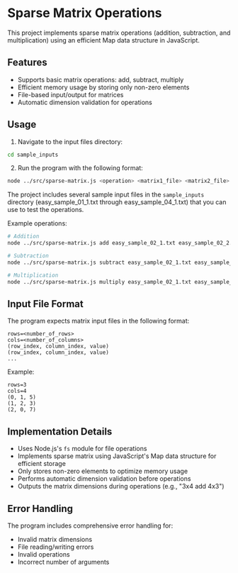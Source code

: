 # Sparse Matrix Operations

This project implements sparse matrix operations (addition, subtraction, and multiplication) using an efficient Map data structure in JavaScript.

## Features

- Supports basic matrix operations: add, subtract, multiply
- Efficient memory usage by storing only non-zero elements
- File-based input/output for matrices
- Automatic dimension validation for operations

## Usage

1. Navigate to the input files directory:
```bash
cd sample_inputs
```

2. Run the program with the following format:
```bash
node ../src/sparse-matrix.js <operation> <matrix1_file> <matrix2_file> <output_file>
```

The project includes several sample input files in the `sample_inputs` directory (easy_sample_01_1.txt through easy_sample_04_1.txt) that you can use to test the operations.

Example operations:
```bash
# Addition
node ../src/sparse-matrix.js add easy_sample_02_1.txt easy_sample_02_2.txt result.txt

# Subtraction
node ../src/sparse-matrix.js subtract easy_sample_02_1.txt easy_sample_02_2.txt result.txt

# Multiplication
node ../src/sparse-matrix.js multiply easy_sample_02_1.txt easy_sample_02_2.txt result.txt
```

## Input File Format

The program expects matrix input files in the following format:
```
rows=<number_of_rows>
cols=<number_of_columns>
(row_index, column_index, value)
(row_index, column_index, value)
...
```

Example:
```
rows=3
cols=4
(0, 1, 5)
(1, 2, 3)
(2, 0, 7)
```

## Implementation Details

- Uses Node.js's `fs` module for file operations
- Implements sparse matrix using JavaScript's Map data structure for efficient storage
- Only stores non-zero elements to optimize memory usage
- Performs automatic dimension validation before operations
- Outputs the matrix dimensions during operations (e.g., "3x4 add 4x3")

## Error Handling

The program includes comprehensive error handling for:
- Invalid matrix dimensions
- File reading/writing errors
- Invalid operations
- Incorrect number of arguments